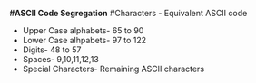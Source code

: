 **#ASCII Code Segregation**
#Characters - Equivalent ASCII code
* Upper Case alphabets- 65 to 90
* Lower Case alhpabets- 97 to 122
* Digits- 48 to 57
* Spaces- 9,10,11,12,13
* Special Characters- Remaining ASCII characters

